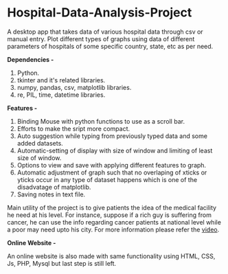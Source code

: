 # Hospital-Data-Analysis-Project
A desktop app that takes data of various hospital data through csv or manual entry.
Plot different types of graphs using data of different parameters of hospitals of some specific country, state, etc as per need.

**Dependencies -** 
1. Python.
2. tkinter and it's related libraries.
3. numpy, pandas, csv, matplotlib libraries.
4. re, PIL, time, datetime libraries.

**Features -**
1. Binding Mouse with python functions to use as a scroll bar.
2. Efforts to make the sript more compact.
3. Auto suggestion while typing from previously typed data and some added datasets.
4. Automatic-setting of display with size of window and limiting of least size of window.
5. Options to view and save with applying different features to graph.
6. Automatic adjustment of graph such that no overlaping of xticks or yticks occur in any type of dataset happens which is one of the disadvatage of matplotlib.
7. Saving notes in text file.

Main utility of the project is to give patients the idea of the medical facility he need at his level. For instance, suppose if a rich guy is suffering from cancer, he can use the info regarding cancer patients at national level while a poor may need upto his city. For more information please refer the [video](https://youtu.be/-5alTSgLKZ0).

**Online Website -** 

An online website is also made with same functionality using HTML, CSS, Js, PHP, Mysql but last step is still left.
